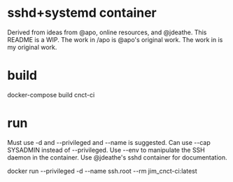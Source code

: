 # sshd+systemd container
Derived from ideas from @apo, online resources, and @jdeathe. This README is a WIP. The work in <repo>/apo is @apo's original work. The work in <jimconn> is my original work.

# build
docker-compose build cnct-ci

# run
Must use -d and --privileged and --name is suggested. Can use --cap SYSADMIN instead of --privileged. Use --env to manipulate the SSH daemon in the container. Use @jdeathe's sshd container for documentation. 

docker run --privileged -d --name ssh.root --rm jim_cnct-ci:latest


